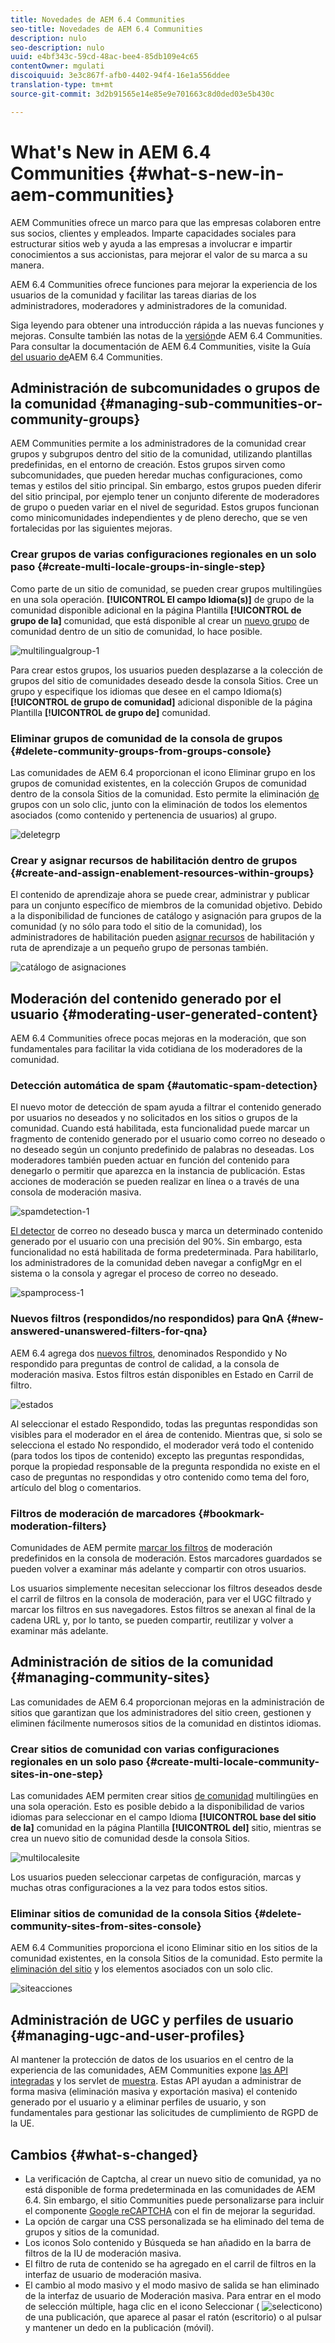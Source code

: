 ```yaml
---
title: Novedades de AEM 6.4 Communities
seo-title: Novedades de AEM 6.4 Communities
description: nulo
seo-description: nulo
uuid: e4bf343c-59cd-48ac-bee4-85db109e4c65
contentOwner: mgulati
discoiquuid: 3e3c867f-afb0-4402-94f4-16e1a556ddee
translation-type: tm+mt
source-git-commit: 3d2b91565e14e85e9e701663c8d0ded03e5b430c

---
```



# What&#39;s New in AEM 6.4 Communities {#what-s-new-in-aem-communities}

AEM Communities ofrece un marco para que las empresas colaboren entre sus socios, clientes y empleados. Imparte capacidades sociales para estructurar sitios web y ayuda a las empresas a involucrar e impartir conocimientos a sus accionistas, para mejorar el valor de su marca a su manera.

AEM 6.4 Communities ofrece funciones para mejorar la experiencia de los usuarios de la comunidad y facilitar las tareas diarias de los administradores, moderadores y administradores de la comunidad.

Siga leyendo para obtener una introducción rápida a las nuevas funciones y mejoras. Consulte también las notas de la [versión](../release-notes/communities-release-notes.md)de AEM 6.4 Communities. Para consultar la documentación de AEM 6.4 Communities, visite la Guía [del usuario de](home.md)AEM 6.4 Communities.

## Administración de subcomunidades o grupos de la comunidad {#managing-sub-communities-or-community-groups}

AEM Communities permite a los administradores de la comunidad crear grupos y subgrupos dentro del sitio de la comunidad, utilizando plantillas predefinidas, en el entorno de creación. Estos grupos sirven como subcomunidades, que pueden heredar muchas configuraciones, como temas y estilos del sitio principal. Sin embargo, estos grupos pueden diferir del sitio principal, por ejemplo tener un conjunto diferente de moderadores de grupo o pueden variar en el nivel de seguridad. Estos grupos funcionan como minicomunidades independientes y de pleno derecho, que se ven fortalecidas por las siguientes mejoras.

### Crear grupos de varias configuraciones regionales en un solo paso {#create-multi-locale-groups-in-single-step}

Como parte de un sitio de comunidad, se pueden crear grupos multilingües en una sola operación. **[!UICONTROL El campo Idioma(s)]** de grupo de la comunidad disponible adicional en la página Plantilla **[!UICONTROL de grupo de la]** comunidad, que está disponible al crear un [nuevo grupo](groups.md) de comunidad dentro de un sitio de comunidad, lo hace posible.

![multilingualgroup-1](assets/multilingualgroup-1.png)

Para crear estos grupos, los usuarios pueden desplazarse a la colección de grupos del sitio de comunidades deseado desde la consola Sitios. Cree un grupo y especifique los idiomas que desee en el campo Idioma(s) **[!UICONTROL de grupo de comunidad]** adicional disponible de la página Plantilla **[!UICONTROL de grupo de]** comunidad.

### Eliminar grupos de comunidad de la consola de grupos {#delete-community-groups-from-groups-console}

Las comunidades de AEM 6.4 proporcionan el icono Eliminar grupo en los grupos de comunidad existentes, en la colección Grupos de comunidad dentro de la consola Sitios de la comunidad. Esto permite la eliminación [de](groups.md#deleting-the-group) grupos con un solo clic, junto con la eliminación de todos los elementos asociados (como contenido y pertenencia de usuarios) al grupo.

![deletegrp](assets/deletegrp.png)

### Crear y asignar recursos de habilitación dentro de grupos {#create-and-assign-enablement-resources-within-groups}

El contenido de aprendizaje ahora se puede crear, administrar y publicar para un conjunto específico de miembros de la comunidad objetivo. Debido a la disponibilidad de funciones de catálogo y asignación para grupos de la comunidad (y no sólo para todo el sitio de la comunidad), los administradores de habilitación pueden [asignar recursos](resource.md) de habilitación y ruta de aprendizaje a un pequeño grupo de personas también.

![catálogo de asignaciones](assets/assignmentcatalog.png)

## Moderación del contenido generado por el usuario {#moderating-user-generated-content}

AEM 6.4 Communities ofrece pocas mejoras en la moderación, que son fundamentales para facilitar la vida cotidiana de los moderadores de la comunidad.

### Detección automática de spam {#automatic-spam-detection}

El nuevo motor de detección de spam ayuda a filtrar el contenido generado por usuarios no deseados y no solicitados en los sitios o grupos de la comunidad. Cuando está habilitada, esta funcionalidad puede marcar un fragmento de contenido generado por el usuario como correo no deseado o no deseado según un conjunto predefinido de palabras no deseadas. Los moderadores también pueden actuar en función del contenido para denegarlo o permitir que aparezca en la instancia de publicación. Estas acciones de moderación se pueden realizar en línea o a través de una consola de moderación masiva.

![spamdetection-1](assets/spamdetection-1.png)

[El detector](moderate-ugc.md#spam-detection) de correo no deseado busca y marca un determinado contenido generado por el usuario con una precisión del 90%. Sin embargo, esta funcionalidad no está habilitada de forma predeterminada. Para habilitarlo, los administradores de la comunidad deben navegar a configMgr en el sistema o la consola y agregar el proceso de correo no deseado.

![spamprocess-1](assets/spamprocess-1.png)

### Nuevos filtros (respondidos/no respondidos) para QnA {#new-answered-unanswered-filters-for-qna}

AEM 6.4 agrega dos [nuevos filtros](moderation.md#filter-rail), denominados Respondido y No respondido para preguntas de control de calidad, a la consola de moderación masiva. Estos filtros están disponibles en Estado en Carril de filtro.

![estados](assets/statuses.png)

Al seleccionar el estado Respondido, todas las preguntas respondidas son visibles para el moderador en el área de contenido. Mientras que, si solo se selecciona el estado No respondido, el moderador verá todo el contenido (para todos los tipos de contenido) excepto las preguntas respondidas, porque la propiedad responsable de la pregunta respondida no existe en el caso de preguntas no respondidas y otro contenido como tema del foro, artículo del blog o comentarios.

### Filtros de moderación de marcadores {#bookmark-moderation-filters}

Comunidades de AEM permite [marcar los filtros](moderation.md#filter-rail) de moderación predefinidos en la consola de moderación. Estos marcadores guardados se pueden volver a examinar más adelante y compartir con otros usuarios.

Los usuarios simplemente necesitan seleccionar los filtros deseados desde el carril de filtros en la consola de moderación, para ver el UGC filtrado y marcar los filtros en sus navegadores. Estos filtros se anexan al final de la cadena URL y, por lo tanto, se pueden compartir, reutilizar y volver a examinar más adelante.

## Administración de sitios de la comunidad {#managing-community-sites}

Las comunidades de AEM 6.4 proporcionan mejoras en la administración de sitios que garantizan que los administradores del sitio creen, gestionen y eliminen fácilmente numerosos sitios de la comunidad en distintos idiomas.

### Crear sitios de comunidad con varias configuraciones regionales en un solo paso {#create-multi-locale-community-sites-in-one-step}

Las comunidades AEM permiten crear sitios [de comunidad](create-site.md) multilingües en una sola operación. Esto es posible debido a la disponibilidad de varios idiomas para seleccionar en el campo Idioma **[!UICONTROL base del sitio de la]** comunidad en la página Plantilla **[!UICONTROL del]** sitio, mientras se crea un nuevo sitio de comunidad desde la consola Sitios.

![multilocalesite](assets/multilocalesite.png)

Los usuarios pueden seleccionar carpetas de configuración, marcas y muchas otras configuraciones a la vez para todos estos sitios.

### Eliminar sitios de comunidad de la consola Sitios {#delete-community-sites-from-sites-console}

AEM 6.4 Communities proporciona el icono Eliminar sitio en los sitios de la comunidad existentes, en la consola Sitios de la comunidad. Esto permite la [eliminación del sitio](create-site.md) y los elementos asociados con un solo clic.

![siteacciones](assets/siteactions.png)

## Administración de UGC y perfiles de usuario {#managing-ugc-and-user-profiles}

Al mantener la protección de datos de los usuarios en el centro de la experiencia de las comunidades, AEM Communities expone [las API integradas](user-ugc-management-service.md) y los servlet de [muestra](https://github.com/Adobe-Marketing-Cloud/aem-communities-ugc-migration/tree/master/bundles/communities-ugc-management-servlet). Estas API ayudan a administrar de forma masiva (eliminación masiva y exportación masiva) el contenido generado por el usuario y a eliminar perfiles de usuario, y son fundamentales para gestionar las solicitudes de cumplimiento de RGPD de la UE.

## Cambios {#what-s-changed}

* La verificación de Captcha, al crear un nuevo sitio de comunidad, ya no está disponible de forma predeterminada en las comunidades de AEM 6.4. Sin embargo, el sitio Communities puede personalizarse para incluir el componente [Google reCAPTCHA](https://helpx.adobe.com/experience-manager/using/aem_recaptcha.html) con el fin de mejorar la seguridad.
* La opción de cargar una CSS personalizada se ha eliminado del tema de grupos y sitios de la comunidad.
* Los iconos Solo contenido y Búsqueda se han añadido en la barra de filtros de la IU de moderación masiva.
* El filtro de ruta de contenido se ha agregado en el carril de filtros en la interfaz de usuario de moderación masiva.
* El cambio al modo masivo y el modo masivo de salida se han eliminado de la interfaz de usuario de Moderación masiva. Para entrar en el modo de selección múltiple, haga clic en el icono Seleccionar ( ![selecticono](assets/selecticon.png)) de una publicación, que aparece al pasar el ratón (escritorio) o al pulsar y mantener un dedo en la publicación (móvil).
